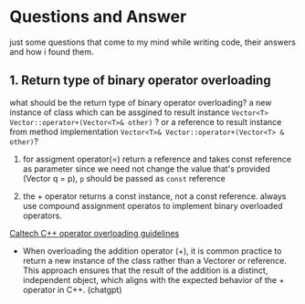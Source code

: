 # Questions and Answer

just some questions that come to my mind while writing code, their answers and how i found them.

## 1. Return type of binary operator overloading

what should be the return type of binary operator overloading? a new instance of class which can be assgined to result instance `Vector<T> Vector::operator+(Vector<T>& other)` ? or a reference to result instance from method implementation `Vector<T>& Vector::operator+(Vector<T> & other)`?

1. for assigment operator(=) return a reference and takes const reference as parameter since we need not change the value that's provided (Vector q = p), `p` should be passed as `const` reference

2. the + operator returns a const instance, not a const reference. always use compound assignment operatos to implement binary overloaded operators.

[Caltech C++ operator overloading guidelines](http://courses.cms.caltech.edu/cs11/material/cpp/donnie/cpp-ops.html)

- When overloading the addition operator (+), it is common practice to return a new instance of the class rather than a Vectorer or reference. This approach ensures that the result of the addition is a distinct, independent object, which aligns with the expected behavior of the + operator in C++. (chatgpt)
